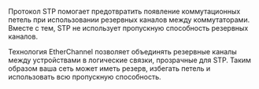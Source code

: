 Протокол STP помогает предотвратить появление коммутационных петель при использовании резервных каналов между коммутаторами. Вместе с тем, STP не использует пропускную способность резервных каналов.

Технология EtherChannel позволяет объединять резервные каналы между устройствами в логические связки, прозрачные для STP. Таким образом ваша сеть может иметь резерв, избегать петель и использовать всю пропускную способность.